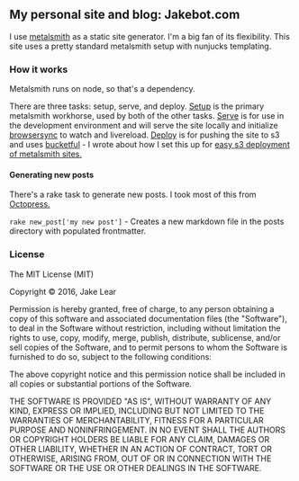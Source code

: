 ## My personal site and blog: Jakebot.com

I use [metalsmith](http://www.metalsmith.io/) as a static site generator. I'm a big fan of its flexibility.
This site uses a pretty standard metalsmith setup with nunjucks templating.

### How it works

Metalsmith runs on node, so that's a dependency.

There are three tasks: setup, serve, and deploy. [Setup](https://github.com/jakelear/jakebot.com/blob/master/setup.js) is the primary metalsmith workhorse, used by both of the other tasks. [Serve](https://github.com/jakelear/jakebot.com/blob/master/serve.js) is for use in the development environment and will serve the site locally and initialize [browsersync](https://www.browsersync.io/) to watch and livereload. [Deploy](https://github.com/jakelear/jakebot.com/blob/master/deploy.js) is for pushing the site to s3 and uses [bucketful](https://github.com/jakobmattsson/bucketful) - I wrote about how I set this up for [easy s3 deployment of metalsmith sites.](http://jakebot.com/posts/2016/3/14/deploying-to-s3-with-metalsmith-and-bucketful/)

#### Generating new posts
There's a rake task to generate new posts. I took most of this from [Octopress.](https://github.com/imathis/octopress/blob/ceac2d2d1c8480a40d25ce5babad7fc90015df4d/Rakefile#L97-L120)

`rake new_post['my new post']` - Creates a new markdown file in the posts directory with populated frontmatter.

### License

The MIT License (MIT)

Copyright © 2016, Jake Lear

Permission is hereby granted, free of charge, to any person obtaining a copy of this software and associated documentation files (the "Software"), to deal in the Software without restriction, including without limitation the rights to use, copy, modify, merge, publish, distribute, sublicense, and/or sell copies of the Software, and to permit persons to whom the Software is furnished to do so, subject to the following conditions:

The above copyright notice and this permission notice shall be included in all copies or substantial portions of the Software.

THE SOFTWARE IS PROVIDED "AS IS", WITHOUT WARRANTY OF ANY KIND, EXPRESS OR IMPLIED, INCLUDING BUT NOT LIMITED TO THE WARRANTIES OF MERCHANTABILITY, FITNESS FOR A PARTICULAR PURPOSE AND NONINFRINGEMENT. IN NO EVENT SHALL THE AUTHORS OR COPYRIGHT HOLDERS BE LIABLE FOR ANY CLAIM, DAMAGES OR OTHER LIABILITY, WHETHER IN AN ACTION OF CONTRACT, TORT OR OTHERWISE, ARISING FROM, OUT OF OR IN CONNECTION WITH THE SOFTWARE OR THE USE OR OTHER DEALINGS IN THE SOFTWARE.
